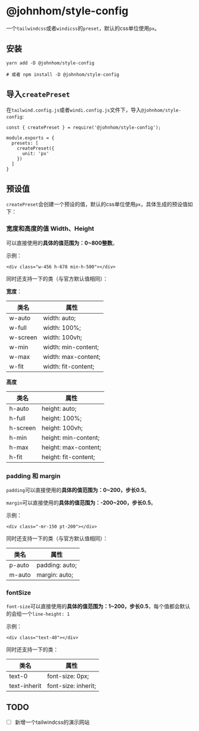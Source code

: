# @johnhom/style-config

一个`tailwindcss`或者`windicss`的`preset`，默认的css单位使用`px`。

## 安装

```
yarn add -D @johnhom/style-config 

# 或者 npm install -D @johnhom/style-config
```

## 导入`createPreset`

在`tailwind.config.js`或者`windi.config.js`文件下，导入`@johnhom/style-config`:

```
const { createPreset } = require('@johnhom/style-config');

module.exports = {
  presets: [
    createPreset({
      unit: 'px'
    })
  ]
}
```

## 预设值

`createPreset`会创建一个预设的值，默认的css单位使用`px`，具体生成的预设值如下：

### 宽度和高度的值 Width、Height

可以直接使用的**具体的值范围为：0~800整数**。

示例：

```
<div class="w-456 h-678 min-h-500"></div>
```

同时还支持一下的类（与官方默认值相同）：

**宽度**：

| 类名   | 属性      |
|--------|-----------|
| w-auto | width: auto; |
| w-full | width: 100%; |
| w-screen | width: 100vh; |
| w-min | width: min-content; |
| w-max | width: max-content; |
| w-fit | width: fit-content; |

**高度**

| 类名   | 属性      |
|--------|-----------|
| h-auto | height: auto; |
| h-full | height: 100%; |
| h-screen | height: 100vh; |
| h-min | height: min-content; |
| h-max | height: max-content; |
| h-fit | height: fit-content; |

### **padding** 和 **margin**

`padding`可以直接使用的**具体的值范围为：0~200，步长0.5**。

`margin`可以直接使用的**具体的值范围为：-200~200，步长0.5**。

示例：

```
<div class="-mr-150 pt-200"></div>
```

同时还支持一下的类（与官方默认值相同）：

| 类名   | 属性      |
|--------|-----------|
| p-auto | padding: auto; |
| m-auto | margin: auto; |

### **fontSize**

`font-size`可以直接使用的**具体的值范围为：1~200，步长0.5**，每个值都会默认的会给一个`line-height: 1`

示例：

```
<div class="text-40"></div>
```

同时还支持一下的类：

| 类名   | 属性      |
|--------|-----------|
| text-0 | font-size: 0px; |
| text-inherit | font-size: inherit; |

## TODO

- [ ] 新增一个tailwindcss的演示网站